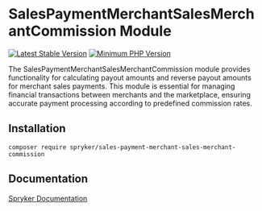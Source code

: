 # SalesPaymentMerchantSalesMerchantCommission Module
[![Latest Stable Version](https://poser.pugx.org/spryker/sales-payment-merchant-sales-merchant-commission/v/stable.svg)](https://packagist.org/packages/spryker/sales-payment-merchant-sales-merchant-commission)
[![Minimum PHP Version](https://img.shields.io/badge/php-%3E%3D%208.1-8892BF.svg)](https://php.net/)

The SalesPaymentMerchantSalesMerchantCommission module provides functionality for calculating payout amounts and reverse payout amounts for merchant sales payments.
This module is essential for managing financial transactions between merchants and the marketplace, ensuring accurate payment processing according to predefined commission rates.

## Installation

```
composer require spryker/sales-payment-merchant-sales-merchant-commission
```

## Documentation

[Spryker Documentation](https://docs.spryker.com)

